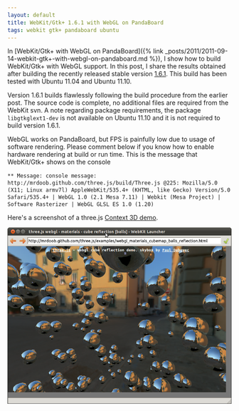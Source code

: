 ```yaml
---
layout: default
title: WebKit/Gtk+ 1.6.1 with WebGL on PandaBoard
tags: webkit gtk+ pandaboard ubuntu
---
```


In [WebKit/Gtk+ with WebGL on PandaBoard]({% link _posts/2011/2011-09-14-webkit-gtk+-with-webgl-on-pandaboard.md %}), I show how to build WebKit/Gtk+ with WebGL support. In this post, I share the results obtained after building the recently released stable version [1.6.1](http://webkitgtk.org/releases/webkit-1.6.1.tar.gz). This build has been tested with Ubuntu 11.04 and Ubuntu 11.10.

Version 1.6.1 builds flawlessly following the build procedure from the earlier post. The source code is complete, no additional files are required from the WebKit svn. A note regarding package requirements, the package `libgtkglext1-dev` is not available on Ubuntu 11.10 and it is not required to build version 1.6.1.

WebGL works on PandaBoard, but FPS is painfully low due to usage of software rendering. Please comment below if you know how to enable hardware rendering at build or run time. This is the message that WebKit/Gtk+ shows on the console

```text
** Message: console message: http://mrdoob.github.com/three.js/build/Three.js @225: Mozilla/5.0 (X11; Linux armv7l) AppleWebKit/535.4+ (KHTML, like Gecko) Version/5.0 Safari/535.4+ | WebGL 1.0 (2.1 Mesa 7.11) | Webkit (Mesa Project) | Software Rasterizer | WebGL GLSL ES 1.0 (1.20)
```

Here's a screenshot of a three.js [Context 3D demo](https://mrdoob.github.com/three.js/examples/webgl_materials_cubemap_balls_reflection.html).

![WebGL on Pandaboard](/assets/img/pandaboard-webgl.png)
